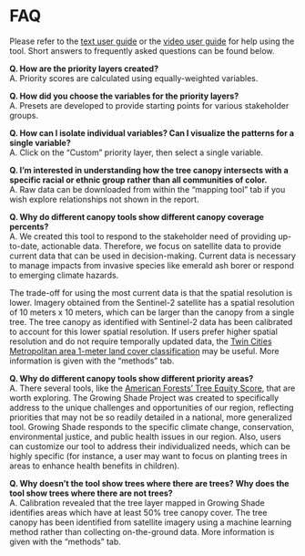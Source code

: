 FAQ
================

Please refer to the
<a href="www/Growing Shade User Guide (November 2021).pdf" target="_blank">text
user guide</a> or the
<a href="https://www.youtube.com/watch?v=R3Qbhaq4gWs" target="_blank">video
user guide</a> for help using the tool. Short answers to frequently
asked questions can be found below. <br>

**Q. How are the priority layers created?** <span
style="line-height: .1;"><br></span> A. Priority scores are calculated
using equally-weighted variables.

**Q. How did you choose the variables for the priority layers?** <span
style="line-height: .1;"><br></span> A. Presets are developed to provide
starting points for various stakeholder groups.

**Q. How can I isolate individual variables? Can I visualize the
patterns for a single variable?** <span
style="line-height: .1;"><br></span> A. Click on the “Custom” priority
layer, then select a single variable.

**Q. I’m interested in understanding how the tree canopy intersects with
a specific racial or ethnic group rather than all communities of
color.** <span style="line-height: .1;"><br></span> A. Raw data can be
downloaded from within the “mapping tool” tab if you wish explore
relationships not shown in the report.

**Q. Why do different canopy tools show different canopy coverage
percents?** <span style="line-height: .1;"><br></span> A. We created
this tool to respond to the stakeholder need of providing up-to-date,
actionable data. Therefore, we focus on satellite data to provide
current data that can be used in decision-making. Current data is
necessary to manage impacts from invasive species like emerald ash borer
or respond to emerging climate hazards.

The trade-off for using the most current data is that the spatial
resolution is lower. Imagery obtained from the Sentinel-2 satellite has
a spatial resolution of 10 meters x 10 meters, which can be larger than
the canopy from a single tree. The tree canopy as identified with
Sentinel-2 data has been calibrated to account for this lower spatial
resolution. If users prefer higher spatial resolution and do not require
temporally updated data, the
<a href = "https://gisdata.mn.gov/dataset/base-landcover-twincities" target = "_blank">Twin
Cities Metropolitan area 1-meter land cover classification</a> may be
useful. More information is given with the “methods” tab.

**Q. Why do different canopy tools show different priority areas?**
<span style="line-height: .1;"><br></span> A. There several tools, like
the
<a href = "https://www.americanforests.org/our-work/tree-equity-score/" target = "_blank">American
Forests’ Tree Equity Score</a>, that are worth exploring. The Growing
Shade Project was created to specifically address to the unique
challenges and opportunities of our region, reflecting priorities that
may not be so readily detailed in a national, more generalized tool.
Growing Shade responds to the specific climate change, conservation,
environmental justice, and public health issues in our region. Also,
users can customize our tool to address their individualized needs,
which can be highly specific (for instance, a user may want to focus on
planting trees in areas to enhance health benefits in children).

**Q. Why doesn’t the tool show trees where there are trees? Why does the
tool show trees where there are not trees?** <span
style="line-height: .1;"><br></span> A. Calibration revealed that the
tree layer mapped in Growing Shade identifies areas which have at least
50% tree canopy cover. The tree canopy has been identified from
satellite imagery using a machine learning method rather than collecting
on-the-ground data. More information is given with the “methods” tab.

<br> <br><br><br><br>
